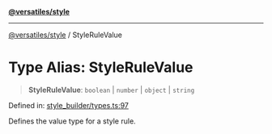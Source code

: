 [**@versatiles/style**](../README.md)

***

[@versatiles/style](../globals.md) / StyleRuleValue

# Type Alias: StyleRuleValue

> **StyleRuleValue**: `boolean` \| `number` \| `object` \| `string`

Defined in: [style\_builder/types.ts:97](https://github.com/versatiles-org/versatiles-style/blob/d8cc33a46b85aeaa89bfc9bbd1ece1792d845335/src/style_builder/types.ts#L97)

Defines the value type for a style rule.
